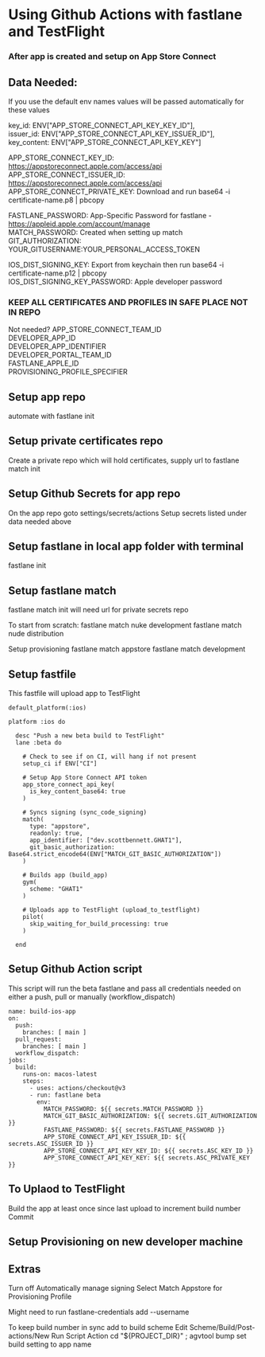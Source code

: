 # Using Github Actions with fastlane and TestFlight

### After app is created and setup on App Store Connect

## Data Needed:
If you use the default env names values will be passed automatically for these values

  key_id: ENV["APP_STORE_CONNECT_API_KEY_KEY_ID"],  
  issuer_id: ENV["APP_STORE_CONNECT_API_KEY_ISSUER_ID"],  
  key_content: ENV["APP_STORE_CONNECT_API_KEY_KEY"]  

APP_STORE_CONNECT_KEY_ID: https://appstoreconnect.apple.com/access/api<br>
APP_STORE_CONNECT_ISSUER_ID: https://appstoreconnect.apple.com/access/api<br>
APP_STORE_CONNECT_PRIVATE_KEY: Download and run base64 -i certificate-name.p8 | pbcopy<br>

FASTLANE_PASSWORD: App-Specific Password for fastlane - https://appleid.apple.com/account/manage<br>
MATCH_PASSWORD: Created when setting up match<br>
GIT_AUTHORIZATION: YOUR_GITUSERNAME:YOUR_PERSONAL_ACCESS_TOKEN<br>

IOS_DIST_SIGNING_KEY: Export from keychain then run base64 -i certificate-name.p12 | pbcopy<br>
IOS_DIST_SIGNING_KEY_PASSWORD: Apple developer password<br>

### KEEP ALL CERTIFICATES AND PROFILES IN SAFE PLACE NOT IN REPO

Not needed?
APP_STORE_CONNECT_TEAM_ID<br>
DEVELOPER_APP_ID<br>
DEVELOPER_APP_IDENTIFIER<br>
DEVELOPER_PORTAL_TEAM_ID<br>
FASTLANE_APPLE_ID<br>
PROVISIONING_PROFILE_SPECIFIER<br>



## Setup app repo
  automate with fastlane init


## Setup private certificates repo
  Create a private repo which will hold certificates,
  supply url to fastlane match init

## Setup Github Secrets for app repo
  On the app repo goto settings/secrets/actions
  Setup secrets listed under data needed above


## Setup fastlane in local app folder with terminal
  fastlane init


## Setup fastlane match
  fastlane match init
    will need url for private secrets repo

  To start from scratch:
    fastlane match nuke development
    fastlane match nude distribution

  Setup provisioning
    fastlane match appstore
    fastlane match development


## Setup fastfile
This fastfile will upload app to TestFlight

    default_platform(:ios)

    platform :ios do

      desc "Push a new beta build to TestFlight"
      lane :beta do

        # Check to see if on CI, will hang if not present
        setup_ci if ENV["CI"]

        # Setup App Store Connect API token
        app_store_connect_api_key(
          is_key_content_base64: true
        )

        # Syncs signing (sync_code_signing)
        match(
          type: "appstore",
          readonly: true,
          app_identifier: ["dev.scottbennett.GHAT1"],
          git_basic_authorization: Base64.strict_encode64(ENV["MATCH_GIT_BASIC_AUTHORIZATION"])
        )

        # Builds app (build_app)
        gym(
          scheme: "GHAT1"
        )

        # Uploads app to TestFlight (upload_to_testflight)
        pilot(
          skip_waiting_for_build_processing: true
        )

      end

## Setup Github Action script
This script will run the beta fastlane and pass all credentials needed on either
a push, pull or manually (workflow_dispatch)

    name: build-ios-app
    on:
      push:
        branches: [ main ]
      pull_request:
        branches: [ main ]
      workflow_dispatch:
    jobs:
      build:
        runs-on: macos-latest
        steps:
          - uses: actions/checkout@v3
          - run: fastlane beta
            env:
              MATCH_PASSWORD: ${{ secrets.MATCH_PASSWORD }}
              MATCH_GIT_BASIC_AUTHORIZATION: ${{ secrets.GIT_AUTHORIZATION }}
              FASTLANE_PASSWORD: ${{ secrets.FASTLANE_PASSWORD }}
              APP_STORE_CONNECT_API_KEY_ISSUER_ID: ${{ secrets.ASC_ISSUER_ID }}
              APP_STORE_CONNECT_API_KEY_KEY_ID: ${{ secrets.ASC_KEY_ID }}
              APP_STORE_CONNECT_API_KEY_KEY: ${{ secrets.ASC_PRIVATE_KEY }}

## To Uplaod to TestFlight
  Build the app at least once since last upload to increment build number  
  Commit

## Setup Provisioning on new developer machine


## Extras
  Turn off Automatically manage signing
  Select Match Appstore for Provisioning Profile

  Might need to run fastlane-credentials add --username

  To keep build number in sync add to build scheme
  Edit Scheme/Build/Post-actions/New Run Script Action
  cd "${PROJECT_DIR}" ; agvtool bump
  set build setting to app name
